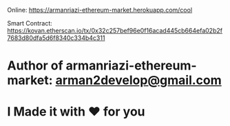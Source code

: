 Online:
https://armanriazi-ethereum-market.herokuapp.com/cool

Smart Contract:
https://kovan.etherscan.io/tx/0x32c257bef96e0f16acad445cb664efa02b2f7683d80dfa5d6f8340c334b4c311

# Author of armanriazi-ethereum-market: arman2develop@gmail.com

# I Made it with ❤️ for you
